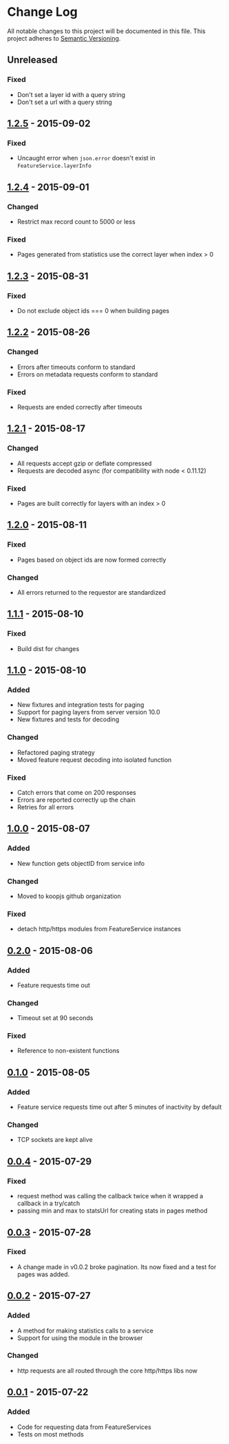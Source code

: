 # Change Log
All notable changes to this project will be documented in this file.
This project adheres to [Semantic Versioning](http://semver.org/).

## Unreleased 
### Fixed
* Don't set a layer id with a query string
* Don't set a url with a query string

## [1.2.5] - 2015-09-02
### Fixed
* Uncaught error when `json.error` doesn't exist in `FeatureService.layerInfo`

## [1.2.4] - 2015-09-01
### Changed
* Restrict max record count to 5000 or less

### Fixed
* Pages generated from statistics use the correct layer when index > 0

## [1.2.3] - 2015-08-31
### Fixed
* Do not exclude object ids === 0 when building pages

## [1.2.2] - 2015-08-26
### Changed
* Errors after timeouts conform to standard
* Errors on metadata requests conform to standard

### Fixed
* Requests are ended correctly after timeouts

## [1.2.1] - 2015-08-17
### Changed
* All requests accept gzip or deflate compressed
* Requests are decoded async (for compatibility with node < 0.11.12)

### Fixed
* Pages are built correctly for layers with an index > 0

## [1.2.0] - 2015-08-11
### Fixed
* Pages based on object ids are now formed correctly

### Changed
* All errors returned to the requestor are standardized

## [1.1.1] - 2015-08-10
### Fixed
* Build dist for changes

## [1.1.0] - 2015-08-10
### Added
* New fixtures and integration tests for paging
* Support for paging layers from server version 10.0
* New fixtures and tests for decoding

### Changed
* Refactored paging strategy
* Moved feature request decoding into isolated function

### Fixed
* Catch errors that come on 200 responses
* Errors are reported correctly up the chain
* Retries for all errors

## [1.0.0] - 2015-08-07
### Added
* New function gets objectID from service info

### Changed
* Moved to koopjs github organization

### Fixed
* detach http/https modules from FeatureService instances

## [0.2.0] - 2015-08-06
### Added
* Feature requests time out

### Changed
* Timeout set at 90 seconds

### Fixed
* Reference to non-existent functions

## [0.1.0] - 2015-08-05
### Added
* Feature service requests time out after 5 minutes of inactivity by default

### Changed
* TCP sockets are kept alive

## [0.0.4] - 2015-07-29
### Fixed
* request method was calling the callback twice when it wrapped a callback in a try/catch
* passing min and max to statsUrl for creating stats in pages method

## [0.0.3] - 2015-07-28
### Fixed
* A change made in v0.0.2 broke pagination. Its now fixed and a test for pages was added.

## [0.0.2] - 2015-07-27
### Added
* A method for making statistics calls to a service
* Support for using the module in the browser

### Changed
* http requests are all routed through the core http/https libs now

## [0.0.1] - 2015-07-22
### Added
* Code for requesting data from FeatureServices
* Tests on most methods

[1.2.5]: https://github.com/koopjs/featureservice/compare/v1.2.4...v1.2.5
[1.2.4]: https://github.com/koopjs/featureservice/compare/v1.2.3...v1.2.4
[1.2.3]: https://github.com/koopjs/featureservice/compare/v1.2.2...v1.2.3
[1.2.2]: https://github.com/koopjs/featureservice/compare/v1.2.1...v1.2.2
[1.2.1]: https://github.com/koopjs/featureservice/compare/v1.2.0...v1.2.1
[1.2.0]: https://github.com/koopjs/featureservice/compare/v1.1.1...v1.2.0
[1.1.1]: https://github.com/koopjs/featureservice/compare/v1.1.0...v1.1.1
[1.1.0]: https://github.com/koopjs/featureservice/compare/v1.0.0...v1.1.0
[1.0.0]: https://github.com/koopjs/featureservice/compare/v0.2.0...v1.0.0
[0.2.0]: https://github.com/koopjs/featureservice/compare/v0.1.0...v0.2.0
[0.1.0]: https://github.com/koopjs/featureservice/compare/v0.0.4...v0.1.0
[0.0.4]: https://github.com/koopjs/featureservice/compare/v0.0.3...v0.0.4
[0.0.3]: https://github.com/koopjs/featureservice/compare/v0.0.2...v0.0.3
[0.0.2]: https://github.com/koopjs/featureservice/compare/v0.0.1...v0.0.2
[0.0.1]: https://github.com/koopjs/featureservice/releases/tag/v0.0.1

